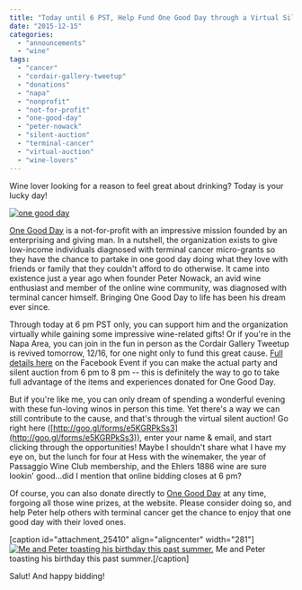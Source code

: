 ```yaml
---
title: "Today until 6 PST, Help Fund One Good Day through a Virtual Silent Auction!"
date: "2015-12-15"
categories: 
  - "announcements"
  - "wine"
tags: 
  - "cancer"
  - "cordair-gallery-tweetup"
  - "donations"
  - "napa"
  - "nonprofit"
  - "not-for-profit"
  - "one-good-day"
  - "peter-nowack"
  - "silent-auction"
  - "terminal-cancer"
  - "virtual-auction"
  - "wine-lovers"
---
```


Wine lover looking for a reason to feel great about drinking? Today is your lucky day!

[![one good day](http://s3.amazonaws.com/thegourmez-wpmedia/2015/12/one-good-day.jpg)](http://s3.amazonaws.com/thegourmez-wpmedia/2015/12/one-good-day.jpg)

[One Good Day](http://onegoodday.org) is a not-for-profit with an impressive mission founded by an enterprising and giving man. In a nutshell, the organization exists to give low-income individuals diagnosed with terminal cancer micro-grants so they have the chance to partake in one good day doing what they love with friends or family that they couldn't afford to do otherwise. It came into existence just a year ago when founder Peter Nowack, an avid wine enthusiast and member of the online wine community, was diagnosed with terminal cancer himself. Bringing One Good Day to life has been his dream ever since.

Through today at 6 pm PST only, you can support him and the organization virtually while gaining some impressive wine-related gifts! Or if you're in the Napa Area, you can join in the fun in person as the Cordair Gallery Tweetup is revived tomorrow, 12/16, for one night only to fund this great cause. [Full details here](https://www.facebook.com/events/727229674088138/) on the Facebook Event if you can make the actual party and silent auction from 6 pm to 8 pm -- this is definitely the way to go to take full advantage of the items and experiences donated for One Good Day.

But if you're like me, you can only dream of spending a wonderful evening with these fun-loving winos in person this time. Yet there's a way we can still contribute to the cause, and that's through the virtual silent auction! Go right here ([http://goo.gl/forms/e5KGRPkSs3](http://goo.gl/forms/e5KGRPkSs3)), enter your name & email, and start clicking through the opportunities! Maybe I shouldn't share what I have my eye on, but the lunch for four at Hess with the winemaker, the year of Passaggio Wine Club membership, and the Ehlers 1886 wine are sure lookin' good...did I mention that online bidding closes at 6 pm?

Of course, you can also donate directly to [One Good Day](http://www.onegoodday.org/donate) at any time, forgoing all those wine prizes, at the website. Please consider doing so, and help Peter help others with terminal cancer get the chance to enjoy that one good day with their loved ones.

\[caption id="attachment\_25410" align="aligncenter" width="281"\][![Me and Peter toasting his birthday this past summer.](http://s3.amazonaws.com/thegourmez-wpmedia/2015/12/me-and-peter-281x500.jpg)](http://s3.amazonaws.com/thegourmez-wpmedia/2015/12/me-and-peter.jpg) Me and Peter toasting his birthday this past summer.\[/caption\]

Salut! And happy bidding!
